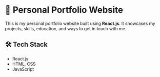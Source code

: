 # 💼 Personal Portfolio Website

This is my personal portfolio website built using **React.js**. It showcases my projects, skills, education, and ways to get in touch with me.

## 🛠️ Tech Stack

- React.js
- HTML, CSS
- JavaScript